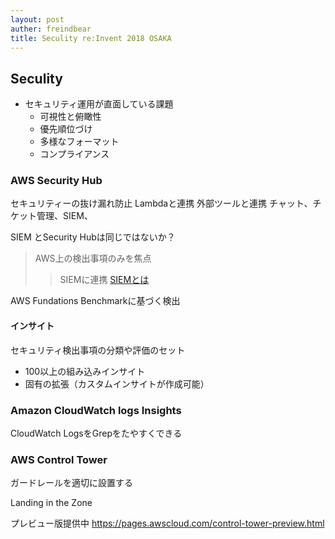 ```yaml
---
layout: post
auther: freindbear
title: Seculity re:Invent 2018 OSAKA
---
```


## Seculity

* セキュリティ運用が直面している課題
  * 可視性と俯瞰性
  * 優先順位づけ
  * 多様なフォーマット
  * コンプライアンス


### AWS Security Hub
セキュリティーの抜け漏れ防止
Lambdaと連携
外部ツールと連携
チャット、チケット管理、SIEM、

SIEM とSecurity Hubは同じではないか？
> AWS上の検出事項のみを焦点
>> SIEMに連携
[SIEMとは](https://www.nicpartners.co.jp/report/43593/)

AWS Fundations Benchmarkに基づく検出

#### インサイト
セキュリティ検出事項の分類や評価のセット
* 100以上の組み込みインサイト
* 固有の拡張（カスタムインサイトが作成可能）

### Amazon CloudWatch logs Insights
CloudWatch LogsをGrepをたやすくできる


### AWS Control Tower
ガードレールを適切に設置する 

Landing in the Zone

プレビュー版提供中
<https://pages.awscloud.com/control-tower-preview.html>




